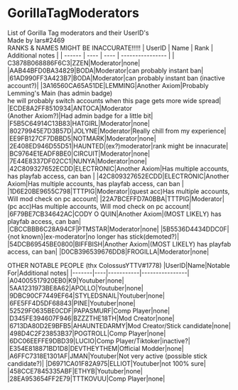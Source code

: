 # GorillaTagModerators
List of Gorilla Tag moderators and their UserID's<br />
Made by lars#2469<br />
RANKS & NAMES MIGHT BE INACCURATE!!!!!
| UserID | Name | Rank | Additional notes |
| ------ | ---- | ---- | ---------------- |
| C3878B068886F6C3|ZZEN|Moderator|none|
|AAB44BFD0BA34829|BODA|Moderator|can probably instant ban|
|61AD990FF3A423B7|BODA|Moderator|can probably instant ban (inactive account?)|
|3A16560CA65A51DE|LEMMING|Another Axiom|Probably Lemming's Main (has admin badge)<br >he will probably switch accounts when this page gets more wide spread|
|ECDE8A2FF8510934|ANTOCA|Moderator<br >(Another Axiom?)|Had admin badge for a little bit|
|F5B5C64914C13B83|HATGIRL|Moderator|none|
|80279945E7D3B57D|JOLYNE|Moderator|Really chill from my experience|
|EE9FB127CF7DBBD5|NOTMARK|Moderator|none|
|2E408ED946D55D51|HAUNTED|(ex?)moderator|rank might be innacurate|
|BC9764E1EADF8BE0|CIRCUIT|Moderator|none|
|7E44E8337DF02CC1|NUNYA|Moderator|none|
|42C809327652ECDD|ELECTRONIC|Another Axiom|Has multiple accounts, has playfab access, can ban |
|42C809327652ECDD|ELECTRONIC|Another Axiom|Has multiple accounts, has playfab access, can ban |
|1D6E20BE9655C798|TTTPIG|Moderator|(quest acc)Has multiple accounts, Will mod check on pc account|
|22A7BCEFFD7A0BBA|TTTPIG|Moderator|(pc acc)Has multiple accounts, Will mod check on pc account|
|6F79BE7CB34642AC|CODY O QUIN|Another Axiom|(MOST LIKELY) has playfab access, can ban|
|CBCCBBB6C28A94CF|PTMSTAR|Moderator|none|
|5B5536D4434DDC0F|{not known}|ex-moderator|no longer has stick(demoted?)|
|54DCB69545BE0800|BIFFBISH|Another Axiom|(MOST LIKELY) has playfab access, can ban|
|D0CB396539676DD8|FROGILLA|Moderator|none|

OTHER NOTABLE PEOPLE (thx ColossusYTTV#1778)
|UserID|Name|Notable For|Additional notes|
|-------|----|-----------|----------------|
|A04005517920EB0|K9|Youtuber|none|
|5AA1231973BE8A62|APOLLO|Youtuber|none|
|9DBC90CF7449EF64|STYLEDSNAIL|Youtuber|none|
|6FE5FF4D5DF68843|PINE|Youtuber|none|
|52529F0635BE0CDF|PAPASMURF|Comp Player|none|
|D345FE394607F946|BZZZTHE18TH|Mod Creator|none|
|6713DA80D2E9BFB5|AHAUNTEDARMY|Mod Creator/Stick candidate|none|
|498D4C2F23853B37|POGTROLL|Comp Player|none|
|6DC06EEFFE9DBD39|LUCIO|Comp Player/Tiktoker|inactive?|
|E354E818871BD1D8|DEVTHEYTHEM|Official Modder|none|
|A6FFC7318E1301AF|JMAN|Youtuber|Not very active (possible stick candidate?)|
|D6971CA01F82A975|ELLIOT|Youtuber|not 100% sure|
|458CCE7845335ABF|ETHYB|Youtuber|none|
|28EA953654FF2E79|TTTKOVUU|Comp Player|none|

